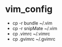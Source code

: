 vim_config
==========

* cp -r bundle ~/.vim
* cp -r snipMate ~/.vim
* cp .vimrc ~/.vimrc
* cp .gvimrc ~/.gvimrc
